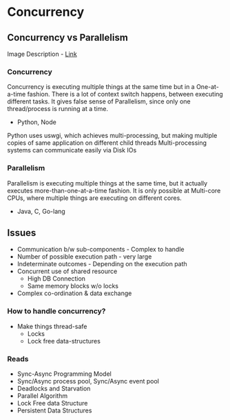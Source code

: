 # Concurrency

## Concurrency vs Parallelism

Image Description - [Link](https://github.com/BornOn27/system-design/blob/main/system-design/concepts/snaps/Concurrency-vs-Parallelism.png)

### Concurrency
Concurrency is executing multiple things at the same time but in a One-at-a-time fashion.
There is a lot of context switch happens, between executing different tasks. It gives false 
sense of Parallelism, since only one thread/process is running at a time.
- Python, Node

Python uses uswgi, which achieves multi-processing, but making multiple copies of same application 
on different child threads
Multi-processing systems can communicate easily via Disk IOs

### Parallelism
Parallelism is executing multiple things at the same time, but it actually executes more-than-one-at-a-time fashion.
It is only possible at Multi-core CPUs, where multiple things are executing on different cores.
- Java, C, Go-lang

## Issues 
- Communication b/w sub-components - Complex to handle
- Number of possible execution path - very large
- Indeterminate outcomes - Depending on the execution path
- Concurrent use of shared resource
  - High DB Connection
  - Same memory blocks w/o locks
- Complex co-ordination & data exchange

### How to handle concurrency?
- Make things thread-safe
    - Locks
    - Lock free data-structures


### Reads
- Sync-Async Programming Model
- Sync/Async process pool, Sync/Async event pool
- Deadlocks and Starvation
- Parallel Algorithm
- Lock Free data Structure
- Persistent Data Structures